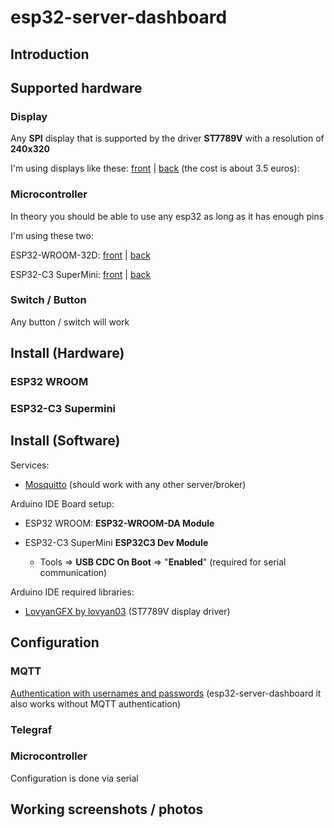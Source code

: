 # esp32-server-dashboard

## Introduction

## Supported hardware

### Display

Any **SPI** display that is supported by the driver **ST7789V** with a resolution of **240x320**

I'm using displays like these: [front]() | [back]() (the cost is about 3.5 euros):

### Microcontroller

In theory you should be able to use any esp32 as long as it has enough pins

I'm using these two:

ESP32-WROOM-32D: [front]() | [back]()

ESP32-C3 SuperMini: [front]() | [back]()

### Switch / Button

Any button / switch will work

## Install (Hardware)

### ESP32 WROOM

### ESP32-C3 Supermini

## Install (Software)

Services:

- [Mosquitto](https://mosquitto.org/) (should work with any other server/broker)

Arduino IDE Board setup:

- ESP32 WROOM: **ESP32-WROOM-DA Module**

- ESP32-C3 SuperMini **ESP32C3 Dev Module**
  - Tools => **USB CDC On Boot** => "**Enabled**" (required for serial communication)

Arduino IDE required libraries:

- [LovyanGFX by lovyan03](https://github.com/lovyan03/LovyanGFX) (ST7789V display driver)

## Configuration

### MQTT

[Authentication with usernames and passwords](https://mosquitto.org/documentation/authentication-methods/) (esp32-server-dashboard it also works without MQTT authentication)

### Telegraf

### Microcontroller

Configuration is done via serial

## Working screenshots / photos
